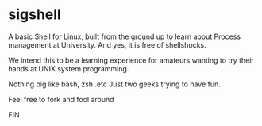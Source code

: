 sigshell
============

A basic Shell for Linux, built from the ground up to learn about Process management at University. And yes, it is free of shellshocks. 

We intend this to be a learning experience for amateurs wanting to try their hands at UNIX system programming.

Nothing big like bash, zsh .etc Just two geeks trying to have fun.

Feel free to fork and fool around

FIN
